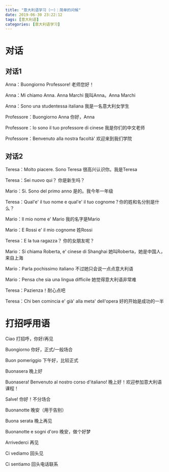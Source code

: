 ```yaml
---
title: "意大利语学习（一）：简单的问候"
date: 2019-06-30 23:22:12
tags: [意大利语]
categories: [意大利语学习]
---
```


# 对话

## 对话1

Anna：Buongiorno Professore! 老师您好！

Anna：Mi chiamo Anna. Anna Marchi 我叫Anna。Anna Marchi

Anna：Sono una studentessa italiana 我是一名意大利女学生

Professore：Buongiorno Anna 你好，Anna

Professore：Io sono il tuo professore di cinese 我是你们的中文老师

Professore：Benvenuto alla nostra facoltà' 欢迎来到我们学院

## 对话2

Teresa：Molto piacere. Sono Teresa 很高兴认识你。我是Teresa

Teresa：Sei nuovo qui？ 你是新生吗？

Mario：Si. Sono del primo anno 是的。我今年一年级

Teresa：Qual'e' il tuo nome e qual'e' il tuo cognome？你的姓和名分别是什么？

Mario：Il mio nome e' Mario 我的名字是Mario

Mario：E Rossi e' il mio cognome 姓Rossi

Teresa：E la tua ragazza？ 你的女朋友呢？

Mario：Si chiama Roberta, e' cinese di Shanghai 她叫Roberta，她是中国人，来自上海

Mario：Parla pochissimo italiano 不过她只会说一点点意大利语

Mario：Pensa che sia una lingua difficile 她觉得意大利语非常难

Teresa：Pazienza！耐心点吧

Teresa：Chi ben comincia e' già' alla meta' dell'opera 好的开始是成功的一半

# 打招呼用语

Ciao 打招呼，你好/再见

Buongiorno 你好，正式/一般场合

Buon pomeriggio 下午好，比较正式

Buonasera 晚上好

Buonasera! Benvenuto al nostro corso d'italiano! 晚上好！欢迎参加意大利语课程！

Salve! 你好！不分场合

Buonanotte 晚安（用于告别）

Buona serata 晚上再见

Buonanotte e sogni d'oro 晚安，做个好梦

Arrivederci 再见

Ci vediamo 回头见

Ci sentiamo 回头电话联系

